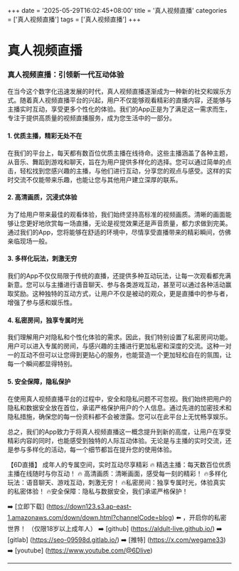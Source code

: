+++
date = '2025-05-29T16:02:45+08:00'
title = '真人视频直播'
categories = ['真人视频直播']
tags = ['真人视频直播']
+++

# 真人视频直播

### 真人视频直播：引领新一代互动体验

在当今这个数字化迅速发展的时代，真人视频直播逐渐成为一种新的社交和娱乐方式。随着真人视频直播平台的兴起，用户不仅能够观看精彩的直播内容，还能够与主播实时互动，享受更多个性化的体验。我们的App正是为了满足这一需求而生，专注于提供高质量的视频直播服务，成为您生活中的一部分。

#### 1. 优质主播，精彩无处不在

在我们的平台上，每天都有数百位优质主播在线待命。这些主播涵盖了各种主题，从音乐、舞蹈到游戏和聊天，旨在为用户提供多样化的选择。您可以通过简单的点击，轻松找到您感兴趣的主播，与他们进行互动，分享您的观点与感受。这样的实时交流不仅能带来乐趣，也能让您与其他用户建立深厚的联系。

#### 2. 高清画质，沉浸式体验

为了给用户带来最佳的观看体验，我们始终坚持高标准的视频画质。清晰的画面能够让您更好地欣赏每一场直播，无论是视觉效果还是声音质量，都力求做到完美。通过我们的App，您将能够在舒适的环境中，尽情享受直播带来的精彩瞬间，仿佛亲临现场一般。

#### 3. 多样化玩法，刺激无穷

我们的App不仅仅局限于传统的直播，还提供多种互动玩法，让每一次观看都充满新意。您可以与主播进行语音聊天、参与各类游戏互动，甚至可以通过各种活动赢取奖励。这种独特的互动方式，让用户不仅是被动的观众，更是直播中的参与者，增强了参与感和娱乐性。

#### 4. 私密房间，独享专属时光

我们理解用户对隐私和个性化体验的需求。因此，我们特别设置了私密房间功能。用户可以进入专属的房间，与感兴趣的主播进行更加私密和深度的交流。这种一对一的互动不但可以让您得到更贴心的服务，也能营造一个更加轻松自在的氛围，让每一个瞬间都显得特别。

#### 5. 安全保障，隐私保护

在使用真人视频直播平台的过程中，安全和隐私问题不可忽视。我们始终把用户的隐私和数据安全放在首位，承诺严格保护用户的个人信息。通过先进的加密技术和隐私措施，确保您的每一份资料都不会被泄露。您可以在此平台上无忧畅享娱乐。

总之，我们的App致力于将真人视频直播这一概念提升到新的高度，让用户在享受精彩内容的同时，也能感受到独特的人际互动体验。无论是与主播的实时交流，还是参与多样化的活动，每一个细节都旨在提升您的使用体验。

【6D直播】
成年人的专属空间，实时互动尽享精彩
🔥 精选主播：每天数百位优质主播在线随时与你互动！
🔥 高清画质：清晰画面，感受每一刻的精彩！
🔥多样化玩法：语音聊天、游戏互动，刺激无穷！
🔥私密房间：独享专属时光，体验真实的私密体验！
🔥安全保障：隐私与数据安全，我们承诺严格保护！

➡️ [立即下载] (https://down123.s3.ap-east-1.amazonaws.com/down/down.html?channelCode=blog) ⬅️ ，开启你的私密世界！
（仅限18岁以上成年人） 
➡️ [github] (https://aldult-live.github.io/) 
➡️ [gitlab] (https://seo-09598d.gitlab.io/) 
➡️ [推特] (https://x.com/wegame33) 
➡️ [youtube] (https://www.youtube.com/@6Dlive)

---
